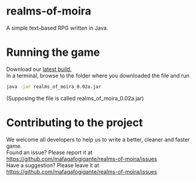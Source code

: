 realms-of-moira
===============
A simple text-based RPG written in Java.

Running the game
================
Download our [latest build.](https://github.com/mafagafogigante/realms-of-moira/raw/0.02a/build/realms_of_moira_0.02a.jar)
<br>
In a terminal, browse to the folder where you downloaded the file and run
```bash
java -jar realms_of_moira_0.02a.jar
```
(Supposing the file is called realms_of_moira_0.02a.jar)

Contributing to the project
===========================
We welcome all developers to help us to write a better, cleaner and faster game.
<br>
Found an issue? Please report it at https://github.com/mafagafogigante/realms-of-moira/issues
<br>
Have a suggestion? Please leave it at https://github.com/mafagafogigante/realms-of-moira/issues
